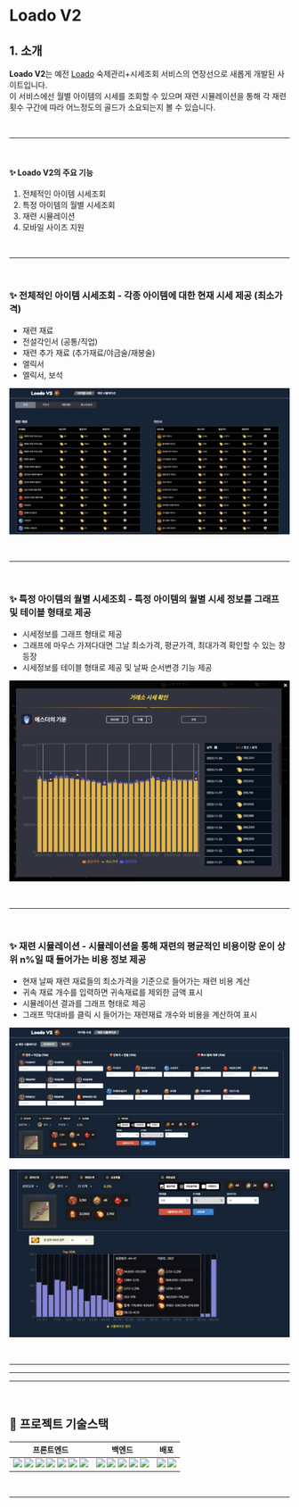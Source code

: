 # Loado V2

## 1. 소개

**Loado V2**는 예전 [Loado](https://github.com/biglol10/loado-react) 숙제관리+시세조회 서비스의 연장선으로 새롭게 개발된 사이트입니다.  
이 서비스에선 월별 아이템의 시세를 조회할 수 있으며 재련 시뮬레이션을 통해 각 재련 횟수 구간에 따라 어느정도의 골드가 소요되는지 볼 수 있습니다.

<br/>

---

<br/>

#### **✨ Loado V2의 주요 기능**

1. 전체적인 아이템 시세조회
2. 특정 아이템의 월별 시세조회
3. 재련 시뮬레이션
4. 모바일 사이즈 지원

<br/>

---

<br/>

<h3>✨ 전체적인 아이템 시세조회 - 각종 아이템에 대한 현재 시세 제공 (최소가격)</h3>

- 재련 재료
- 전설각인서 (공통/직업)
- 재련 추가 재료 (추가재료/야금술/재봉술)
- 엘릭서
- 엘릭서, 보석

![ItemPrice Page](/readmeImages/itemPricePage.png)

<br/>

---

<br/>

<h3>✨ 특정 아이템의 월별 시세조회 - 특정 아이템의 월별 시세 정보를 그래프 및 테이블 형태로 제공</h3>

- 시세정보를 그래프 형태로 제공
- 그래프에 마우스 가져다대면 그날 최소가격, 평균가격, 최대가격 확인할 수 있는 창 등장
- 시세정보를 테이블 형태로 제공 및 날짜 순서변경 기능 제공

![ItemPrice Modal](/readmeImages/itemPriceModal.png)

<br/>

---

<br/>

<h3>✨ 재련 시뮬레이션 - 시뮬레이션을 통해 재련의 평균적인 비용이랑 운이 상위 n%일 때 들어가는 비용 정보 제공</h3>

- 현재 날짜 재련 재료들의 최소가격을 기준으로 들어가는 재련 비용 계산
- 귀속 재료 개수를 입력하면 귀속재료를 제외한 금액 표시
- 시뮬레이션 결과를 그래프 형태로 제공
- 그래프 막대바를 클릭 시 들어가는 재련재료 개수와 비용을 계산하여 표시

![Simulation Page1](/readmeImages/simulationPage1.png)
<br/><br/>
![Simulation Page2](/readmeImages/simulationPage2.png)

<br/>

---

---

---

<br/>

## 📝 프로젝트 기술스택

| 프론트엔드                                                                                                                                                                                                                                                                                                                                                                                                                                                                                                                                                                                                                                                                                                                                                          | 백엔드                                                                                                                                                                                                                                                                                                                                                                                                                                                                                                                                   | 배포                                                                                                                                                                                                        |
| ------------------------------------------------------------------------------------------------------------------------------------------------------------------------------------------------------------------------------------------------------------------------------------------------------------------------------------------------------------------------------------------------------------------------------------------------------------------------------------------------------------------------------------------------------------------------------------------------------------------------------------------------------------------------------------------------------------------------------------------------------------------- | ---------------------------------------------------------------------------------------------------------------------------------------------------------------------------------------------------------------------------------------------------------------------------------------------------------------------------------------------------------------------------------------------------------------------------------------------------------------------------------------------------------------------------------------- | ----------------------------------------------------------------------------------------------------------------------------------------------------------------------------------------------------------- |
| <img src="https://img.shields.io/badge/React-61DAFB?style=flat-square&logo=React&logoColor=black"> <img src="https://img.shields.io/badge/Typescript-3178C6?style=flat-square&logo=typescript&logoColor=white"> <img src="https://img.shields.io/badge/Styledcomponents-CC6699?style=flat-square&logo=styledcomponents&logoColor=white"> <img src="https://img.shields.io/badge/Reactquery-FF4154?style=flat-square&logo=reactquery&logoColor=white"> <img src="https://img.shields.io/badge/Redux-764ABC?style=flat-square&logo=redux&logoColor=white"> <img src="https://img.shields.io/badge/Webpack-8DD6F9?style=flat-square&logo=webpack&logoColor=white"> <img src="https://img.shields.io/badge/Axios-7F2B7B?style=flat-square&logo=axios&logoColor=white"/> | <img src="https://img.shields.io/badge/Node.Js-339933?style=flat-square&logo=Node.js&logoColor=white"/> <img src="https://img.shields.io/badge/Express-000000?style=flat-square&logo=express&logoColor=white"/> <img src="https://img.shields.io/badge/Typescript-3178C6?style=flat-square&logo=typescript&logoColor=white"> <img src="https://img.shields.io/badge/MongoDB-47A248?style=flat-square&logo=mongodb&logoColor=white"/> <img src="https://img.shields.io/badge/Redis-DC382D?style=flat-square&logo=redis&logoColor=white"/> | <img src="https://img.shields.io/badge/Vercel-000000?style=flat-square&logo=vercel&logoColor=white"/> <img src="https://img.shields.io/badge/Heroku-430098?style=flat-square&logo=heroku&logoColor=white"/> |

<br/>

---

<br/>

